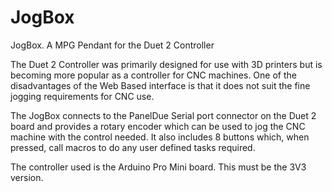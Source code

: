 # JogBox
JogBox. A MPG Pendant for the Duet 2 Controller

The Duet 2 Controller was primarily designed for use with 3D printers but is becoming more popular as a controller for CNC machines. 
One of the disadvantages of the Web Based interface is that it does not suit the fine jogging requirements for CNC use. 

The JogBox connects to the PanelDue Serial port connector on the Duet 2 board and provides a rotary encoder which can be used to jog the CNC machine with the control needed. It also includes 8 buttons which, when pressed, call macros to do any user defined tasks required. 

The controller used is the Arduino Pro Mini board. This must be the 3V3 version. 

